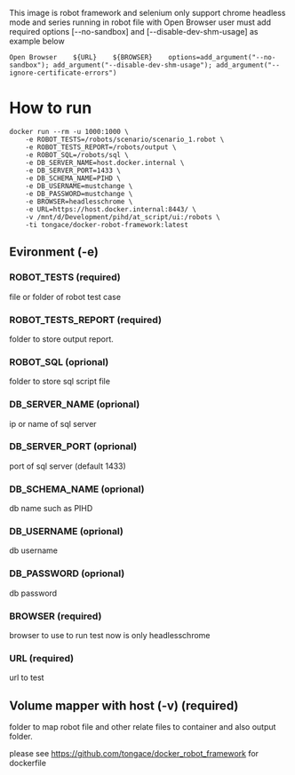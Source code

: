 This image is robot framework and selenium only support chrome headless mode and series running
in robot file with Open Browser user must add  required options  [--no-sandbox] and [--disable-dev-shm-usage]
as example below

```
Open Browser    ${URL}    ${BROWSER}    options=add_argument("--no-sandbox"); add_argument("--disable-dev-shm-usage"); add_argument("--ignore-certificate-errors")
```

# How to run 
```
docker run --rm -u 1000:1000 \
    -e ROBOT_TESTS=/robots/scenario/scenario_1.robot \
    -e ROBOT_TESTS_REPORT=/robots/output \
    -e ROBOT_SQL=/robots/sql \
    -e DB_SERVER_NAME=host.docker.internal \
    -e DB_SERVER_PORT=1433 \
    -e DB_SCHEMA_NAME=PIHD \
    -e DB_USERNAME=mustchange \
    -e DB_PASSWORD=mustchange \
    -e BROWSER=headlesschrome \
    -e URL=https://host.docker.internal:8443/ \
    -v /mnt/d/Development/pihd/at_script/ui:/robots \
    -ti tongace/docker-robot-framework:latest
```

## Evironment (-e)

### ROBOT_TESTS (required)
file or folder of robot test case

### ROBOT_TESTS_REPORT (required)
folder to store output report.

### ROBOT_SQL (oprional)
folder to store sql script file

### DB_SERVER_NAME (oprional)
ip or name of sql server

### DB_SERVER_PORT (oprional)
port of sql server (default 1433)

### DB_SCHEMA_NAME (oprional)
db name such as PIHD

### DB_USERNAME (oprional)
db username

### DB_PASSWORD (oprional)
db password

### BROWSER  (required)
browser to use to run test now is only headlesschrome
### URL (required)
url to test

## Volume mapper with host (-v) (required)
folder to map robot file and other relate files to container and also output folder.


please see https://github.com/tongace/docker_robot_framework for dockerfile
